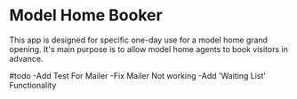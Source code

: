 # Model Home Booker
This app is designed for specific one-day use for a model home grand opening. It's main purpose is to allow model home agents to book visitors in advance.

#todo
-Add Test For Mailer
-Fix Mailer Not working
-Add 'Waiting List' Functionality
